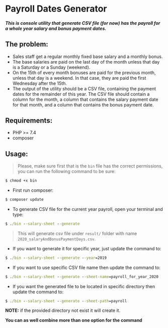 # Payroll Dates Generator

##### This is console utility that generate CSV file (for now) has the payroll for a whole year salary and bonus payment dates.

## The problem:
* Sales staff get a regular monthly fixed base salary and a monthly bonus.
* The base salaries are paid on the last day of the month unless that day is a Saturday or
a Sunday (weekend).
* On the 15th of every month bonuses are paid for the previous month, unless that day is
a weekend. In that case, they are paid the first Wednesday after the 15th.
* The output of the utility should be a CSV file, containing the payment dates for the
remainder of this year. The CSV file should contain a column for the month, a column that contains the salary payment date for that month, and a column that contains the bonus payment date.

## Requirements:
* PHP >= 7.4
* composer


## Usage:

> Please, make sure first that is the `bin` file has the correct permissions, you can run the following command to be sure:
```cmd
$ chmod +x bin
```

* First run composer:
```cmd
$ composer update
```

* To generate CSV file for the current year payroll, open your terminal and type:
```cmd
$ ./bin --salary-sheet --generate
```
> This will generate csv file under `result/` folder with name `2020_salaryAndBonusPaymentDays.csv`.

* If you want to generate it for specific year, just update the command to:
```cmd
$ ./bin --salary-sheet --generate --year=2019
```

* If you want to use specific CSV file name then update the command to:
```cmd
$ ./bin --salary-sheet --generate --sheet-name=payroll_for_year_2020
```

* If you want the generated file to be located in specific directory then update the command to:
```cmd
$ ./bin --salary-sheet --generate --sheet-path=payroll
```
**NOTE:** if the provided directory not exist it will create it.

**You can as well combine more than one option for the command**
